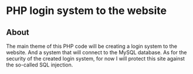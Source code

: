 # PHP login system to the website

## About
The main theme of this PHP code will be creating a login system to the website. And a system that will connect to the MySQL database. As for the security of the created login system, for now I will protect this site against the so-called SQL injection.